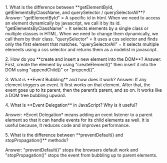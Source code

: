 1\. What is the difference between \*\*getElementById, getElementsByClassName, and querySelector / querySelectorAll\*\*?
Answer: "getElementById" = A specific id in html. When we need to access an element dynamically by javascript, we call it by its id. "getElementsByClassName" = It selects elements by a single class or multiple classes in HTML. When we need to change them dynamically, we call them by their class. "querySelector" = It uses a css selector and finds only the first element that matches. "querySelectorAll" = It selects multiple elements using a css selector and returns them as a nodelist in javascript.


2\. How do you \*\*create and insert a new element into the DOM\*\*?
Answer: First, create the element by using "createElement()" then insert it into the DOM using "appendChild()" or "prepend()".


3\. What is \*\*Event Bubbling\*\* and how does it work?
Answer: If any element triggers an event. It first works on that element. After that, the event goes up to its parent, then the parent’s parent, and so on. It works like a DOM tree bubbling upward.


4\. What is \*\*Event Delegation\*\* in JavaScript? Why is it useful?

Answer: \*Event Delegation\* means adding an event listener to a parent element so that it can handle events for its child elements as well. It is useful because, It reduces code and improves performance.


5\. What is the difference between \*\*preventDefault() and stopPropagation()\*\* methods?

Answer: "preventDefault()" stops the browsers default work and "stopPropagation()" stops the event from bubbling up to parent elements.



